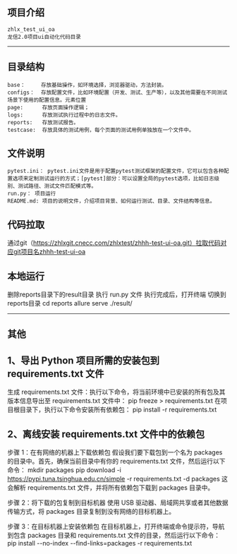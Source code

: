 项目介绍
---

    zhlx_test_ui_oa
    龙信2.0项目ui自动化代码目录
---

目录结构
-----

    base：     存放基础操作，如环境选择，浏览器驱动，方法封装。
    configs：  存放配置文件，比如环境配置（开发、测试、生产等），以及其他需要在不同测试场景下使用的配置信息。元素位置
    page:      存放页面操作逻辑；
    logs:      存放测试执行过程中的日志文件。
    reports:   存放测试报告。
    testcase:  存放具体的测试用例，每个页面的测试用例单独放在一个文件中。


文件说明
--------
    pytest.ini： pytest.ini文件是用于配置pytest测试框架的配置文件，它可以包含各种配置选项来定制测试运行的方式；[pytest]部分：可以设置全局的pytest选项，比如日志级别、测试路径、测试文件匹配模式等。
    run.py： 项目运行
    README.md: 项目的说明文件，介绍项目背景、如何运行测试、目录、文件结构等信息。



代码拉取
-------
通过git（https://zhlxgit.cnecc.com/zhlxtest/zhhh-test-ui-oa.git）拉取代码对应git项目名zhhh-test-ui-oa


本地运行
----------
删除reports目录下的result目录
执行 run.py 文件
执行完成后，打开终端
切换到reports目录
cd  reports
allure serve ./result/

------------

其他
-------------
1、导出 Python 项目所需的安装包到 requirements.txt 文件
------

生成 requirements.txt 文件：执行以下命令，将当前环境中已安装的所有包及其版本信息导出至 requirements.txt 文件中：
pip freeze > requirements.txt
在项目根目录下，执行以下命令安装所有依赖包：
pip install -r requirements.txt

2、离线安装 requirements.txt 文件中的依赖包
--------
步骤 1：在有网络的机器上下载依赖包
假设我们要下载包到一个名为 packages 的目录中。首先，确保当前目录中有你的 requirements.txt 文件，然后运行以下命令：
mkdir packages
pip download  -i https://pypi.tuna.tsinghua.edu.cn/simple -r requirements.txt -d packages
这会解析 requirements.txt 文件，并将所有依赖包下载到 packages 目录中。

步骤 2：将下载的包复制到目标机器
使用 USB 驱动器、局域网共享或者其他数据传输方式，将 packages 目录复制到没有网络的目标机器上。

步骤 3：在目标机器上安装依赖包
在目标机器上，打开终端或命令提示符，导航到包含 packages 目录和 requirements.txt 文件的目录，然后运行以下命令：
pip install --no-index --find-links=packages -r requirements.txt



